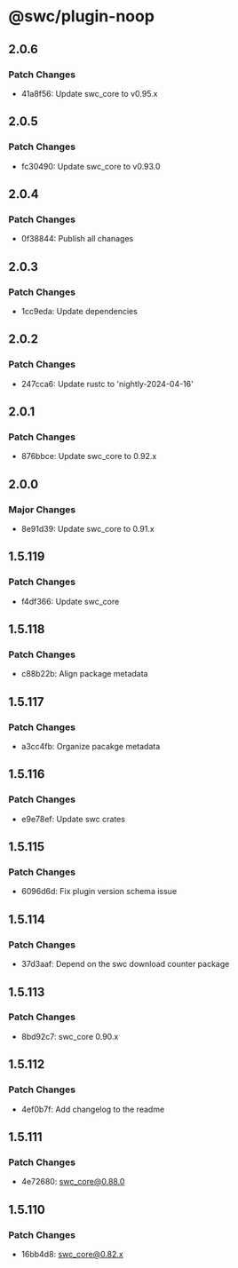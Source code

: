 # @swc/plugin-noop

## 2.0.6

### Patch Changes

- 41a8f56: Update swc_core to v0.95.x

## 2.0.5

### Patch Changes

- fc30490: Update swc_core to v0.93.0

## 2.0.4

### Patch Changes

- 0f38844: Publish all chanages

## 2.0.3

### Patch Changes

- 1cc9eda: Update dependencies

## 2.0.2

### Patch Changes

- 247cca6: Update rustc to 'nightly-2024-04-16'

## 2.0.1

### Patch Changes

- 876bbce: Update swc_core to 0.92.x

## 2.0.0

### Major Changes

- 8e91d39: Update swc_core to 0.91.x

## 1.5.119

### Patch Changes

- f4df366: Update swc_core

## 1.5.118

### Patch Changes

- c88b22b: Align package metadata

## 1.5.117

### Patch Changes

- a3cc4fb: Organize pacakge metadata

## 1.5.116

### Patch Changes

- e9e78ef: Update swc crates

## 1.5.115

### Patch Changes

- 6096d6d: Fix plugin version schema issue

## 1.5.114

### Patch Changes

- 37d3aaf: Depend on the swc download counter package

## 1.5.113

### Patch Changes

- 8bd92c7: swc_core 0.90.x

## 1.5.112

### Patch Changes

- 4ef0b7f: Add changelog to the readme

## 1.5.111

### Patch Changes

- 4e72680: swc_core@0.88.0

## 1.5.110

### Patch Changes

- 16bb4d8: swc_core@0.82.x
